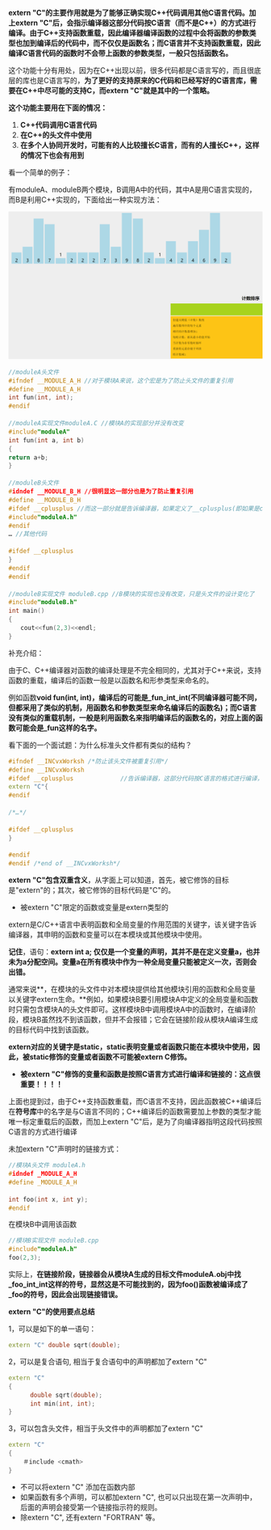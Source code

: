 **extern "C"的主要作用就是为了能够正确实现C++代码调用其他C语言代码。加上extern "C"后，会指示编译器这部分代码按C语言（而不是C++）的方式进行编译。由于C++支持函数重载，因此编译器编译函数的过程中会将函数的参数类型也加到编译后的代码中，而不仅仅是函数名；而C语言并不支持函数重载，因此编译C语言代码的函数时不会带上函数的参数类型，一般只包括函数名。**

   这个功能十分有用处，因为在C++出现以前，很多代码都是C语言写的，而且很底层的库也是C语言写的，**为了更好的支持原来的C代码和已经写好的C语言库，需要在C++中尽可能的支持C，而extern "C"就是其中的一个策略。**

**这个功能主要用在下面的情况：**

1. **C++代码调用C语言代码**
2. **在C++的头文件中使用**
3. **在多个人协同开发时，可能有的人比较擅长C语言，而有的人擅长C++，这样的情况下也会有用到**

看一个简单的例子：

有moduleA、moduleB两个模块，B调用A中的代码，其中A是用C语言实现的，而B是利用C++实现的，下面给出一种实现方法：

![img](../算法/radixsort.gif)

```C++
//moduleA头文件
#ifndef __MODULE_A_H //对于模块A来说，这个宏是为了防止头文件的重复引用
#define __MODULE_A_H
int fun(int, int);
#endif
 
//moduleA实现文件moduleA.C //模块A的实现部分并没有改变
#include"moduleA"
int fun(int a, int b)
{
return a+b;
}
 
//moduleB头文件
#idndef __MODULE_B_H //很明显这一部分也是为了防止重复引用
#define __MODULE_B_H
#ifdef __cplusplus //而这一部分就是告诉编译器，如果定义了__cplusplus(即如果是cpp文件， extern "C"{ //因为cpp文件默认定义了该宏),则采用C语言方式进行编译
#include"moduleA.h"
#endif
… //其他代码
 
#ifdef __cplusplus
}
#endif
#endif
 
//moduleB实现文件 moduleB.cpp //B模块的实现也没有改变，只是头文件的设计变化了
#include"moduleB.h"
int main()
{
　　cout<<fun(2,3)<<endl;
}
```



补充介绍：

由于C、C++编译器对函数的编译处理是不完全相同的，尤其对于C++来说，支持函数的重载，编译后的函数一般是以函数名和形参类型来命名的。

例如函数**void fun(int, int)，编译后的可能是_fun_int_int(不同编译器可能不同，但都采用了类似的机制，用函数名和参数类型来命名编译后的函数名)；而C语言没有类似的重载机制，一般是利用函数名来指明编译后的函数名的，对应上面的函数可能会是_fun这样的名字。**

看下面的一个面试题：为什么标准头文件都有类似的结构？

```C++
#ifndef __INCvxWorksh /*防止该头文件被重复引用*/
#define __INCvxWorksh
#ifdef __cplusplus             //告诉编译器，这部分代码按C语言的格式进行编译，而不是C++的
extern "C"{
#endif
 
/*…*/
 
#ifdef __cplusplus
}
 
#endif
#endif /*end of __INCvxWorksh*/
```



**extern "C"包含双重含义**，从字面上可以知道，首先，被它修饰的目标是"extern"的；其次，被它修饰的目标代码是"C"的。

- 被extern "C"限定的函数或变量是extern类型的

extern是C/C++语言中表明函数和全局变量的作用范围的关键字，该关键字告诉编译器，其申明的函数和变量可以在本模块或其他模块中使用。

**记住**，语句：**extern int a; 仅仅是一个变量的声明，其并不是在定义变量a，也并未为a分配空间。变量a在所有模块中作为一种全局变量只能被定义一次，否则会出错。**

通常来说**，在模块的头文件中对本模块提供给其他模块引用的函数和全局变量以关键字extern生命。**例如，如果模块B要引用模块A中定义的全局变量和函数时只需包含模块A的头文件即可。这样模块B中调用模块A中的函数时，在编译阶段，模块B虽然找不到该函数，但并不会报错；它会在链接阶段从模块A编译生成的目标代码中找到该函数。

**extern对应的关键字是static，static表明变量或者函数只能在本模块中使用，因此，被static修饰的变量或者函数不可能被extern C修饰。**

- **被extern "C"修饰的变量和函数是按照C语言方式进行编译和链接的：这点很重要！！！！**

上面也提到过，由于C++支持函数重载，而C语言不支持，因此函数被C++编译后在**符号库**中的名字是与C语言不同的；C++编译后的函数需要加上参数的类型才能唯一标定重载后的函数，而加上extern "C"后，是为了向编译器指明这段代码按照C语言的方式进行编译

未加extern "C"声明时的链接方式：

```C++
//模块A头文件 moduleA.h
#idndef _MODULE_A_H
#define _MODULE_A_H
 
int foo(int x, int y);
#endif　
```

在模块B中调用该函数

```C++
//模块B实现文件 moduleB.cpp
#include"moduleA.h"
foo(2,3);　
```

实际上，**在链接阶段，链接器会从模块A生成的目标文件moduleA.obj中找_foo_int_int这样的符号，显然这是不可能找到的，因为foo()函数被编译成了_foo的符号，因此会出现链接错误。**

 

**extern "C"的使用要点总结**

1，可以是如下的单一语句：

```C++
extern "C" double sqrt(double);
```

2，可以是复合语句, 相当于复合语句中的声明都加了extern "C"

```C++
extern "C"
{
      double sqrt(double);
      int min(int, int);
}
```

3，可以包含头文件，相当于头文件中的声明都加了extern "C"

```C++
extern "C"
{
    ＃include <cmath>
}　
```

- 不可以将extern "C" 添加在函数内部
- 如果函数有多个声明，可以都加extern "C", 也可以只出现在第一次声明中，后面的声明会接受第一个链接指示符的规则。
- 除extern "C", 还有extern "FORTRAN" 等。

